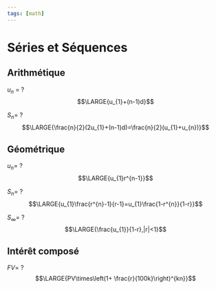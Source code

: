 ```yaml
---
tags: [math] 
---
```


# Séries et Séquences
## Arithmétique
$u_{n}$ =
?
$$\LARGE{u_{1}+(n-1)d}$$
<!--SR:!2023-09-25,17,270-->

$S_n$=
?
$$\LARGE{\frac{n}{2}(2u_{1}+(n-1)d)=\frac{n}{2}(u_{1}+u_{n})}$$
<!--SR:!2023-10-03,30,290-->

## Géométrique
$u_{n}$=
?
$$\LARGE{u_{1}r^{n-1}}$$
<!--SR:!2023-09-22,19,270-->

$S_{n}$=
?
$$\LARGE{u_{1}\frac{r^{n}-1}{r-1}=u_{1}\frac{1-r^{n}}{1-r}}$$
<!--SR:!2023-09-26,18,270-->

$S_{\infty}$=
?
$$\LARGE{\frac{u_{1}}{1-r},|r|<1}$$
<!--SR:!2023-09-06,3,230-->

## Intérêt composé
$FV$=
?
$$\LARGE{PV\times\left(1+ \frac{r}{100k}\right)^{kn}}$$
<!--SR:!2023-09-27,19,270-->